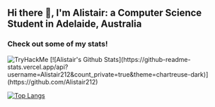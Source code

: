 ## Hi there 👋, I'm Alistair: a Computer Science Student in Adelaide, Australia
### Check out some of my stats!
 <img src="https://tryhackme-badges.s3.amazonaws.com/aliap21.png" alt="TryHackMe">
[![Alistair's Github Stats](https://github-readme-stats.vercel.app/api?username=Alistair212&count_private=true&theme=chartreuse-dark)](https://github.com/Alistair212)

[![Top Langs](https://github-readme-stats.vercel.app/api/top-langs/?username=Alistair212&layout=compact&theme=chartreuse-dark)](https://github.com/Alistair212)
